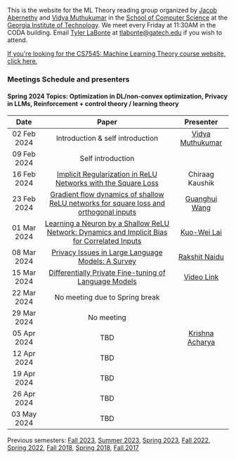 This is the website for the ML Theory reading group organized by [Jacob Abernethy](https://www.cc.gatech.edu/~jabernethy9/) and [Vidya Muthukumar](https://vmuthukumar.ece.gatech.edu/) in the [School of Computer Science](https://www.scs.gatech.edu/) at the [Georgia Institute of Technology](http://www.gatech.edu/). We meet every Friday at 11:30AM in the CODA building. Email [Tyler LaBonte](https://tyler-labonte.com) at <tlabonte@gatech.edu> if you wish to attend.

[If you're looking for the CS7545: Machine Learning Theory course website, click here.](./CS7545)

### Meetings Schedule and presenters

#### Spring 2024 Topics: Optimization in DL/non-convex optimization, Privacy in LLMs, Reinforcement + control theory / learning theory 

| Date        | Paper                                                                                                            | Presenter                                               |
| :---------: | :----------------------------------------------------------------------------------------------------------------------------: | :--------------------------------------------------------------------------: |
| 02 Feb 2024 | Introduction & self introduction                   | [Vidya Muthukumar](https://vmuthukumar.ece.gatech.edu/)                               |
| 09 Feb 2024 | Self introduction                               |                                |
| 16 Feb 2024 | [Implicit Regularization in ReLU Networks with the Square Loss](https://arxiv.org/abs/2012.05156)                                | Chiraag Kaushik                                      |
| 23 Feb 2024 | [Gradient flow dynamics of shallow ReLU networks for square loss and orthogonal inputs](https://arxiv.org/abs/2206.00939)        | [Guanghui Wang](https://guanghui-wang-gatech.github.io/)   | 
| 01 Mar 2024 | [Learning a Neuron by a Shallow ReLU Network: Dynamics and Implicit Bias for Correlated Inputs](https://arxiv.org/abs/2306.06479)   | [Kuo-Wei Lai](https://kuoweilai.com/)          |
| 08 Mar 2024 | [Privacy Issues in Large Language Models: A Survey](https://arxiv.org/abs/2312.06717v2)               | [Rakshit Naidu](https://rakshit-naidu.github.io/)  |
| 15 Mar 2024 | [Differentially Private Fine-tuning of Language Models](https://arxiv.org/abs/2110.06500)           |  [Video Link](https://www.youtube.com/watch?v=-O51glX48QM)                       |
| 22 Mar 2024 |  No meeting due to Spring break                                                                     |                                                                              |
| 29 Mar 2024 |  No meeting                                               |                                                                           |
| 05 Apr 2024 | TBD                                        | [Krishna Acharya](https://krishnacharya.github.io/)                                                                             |
| 12 Apr 2024 | TBD                     |                                  |
| 19 Apr 2024 | TBD                  |                                 |
| 26 Apr 2024 | TBD       |                                        |
| 03 May 2024 | TBD       |                                        |

Previous semesters: [Fall 2023](fall23), [Summer 2023](summer23), [Spring 2023](spring23), [Fall 2022](fall22), [Spring 2022](spring22), [Fall 2018](fall18), [Spring 2018](spring18), [Fall 2017](fall17)
